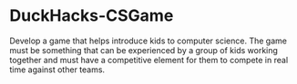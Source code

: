 # DuckHacks-CSGame
Develop a game that helps introduce kids to computer science. The game must be something that can be experienced by a group of kids working together and must have a competitive element for them to compete in real time against other teams.
